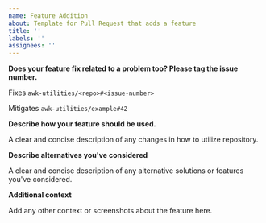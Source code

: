 ```yaml
---
name: Feature Addition
about: Template for Pull Request that adds a feature
title: ''
labels: ''
assignees: ''
---
```



**Does your feature fix related to a problem too? Please tag the issue number.**


Fixes `awk-utilities/<repo>#<issue-number>`


Mitigates `awk-utilities/example#42`


**Describe how your feature should be used.**


A clear and concise description of any changes in how to utilize repository.


**Describe alternatives you've considered**


A clear and concise description of any alternative solutions or features you've considered.


**Additional context**


Add any other context or screenshots about the feature here.
